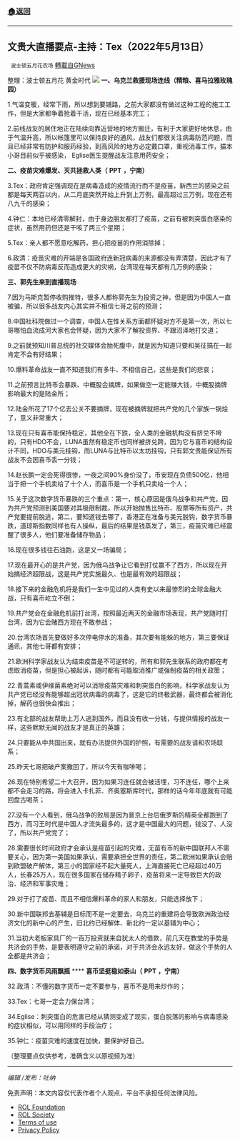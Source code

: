###  [:house:返回](README.md)
---


## 文贵大直播要点-主持：Tex（2022年5月13日）
` 波士顿五月花农场` [轉載自GNews](https://gnews.org/zh-hans/2523647/)

整理：波士顿五月花 黄金时代
 ![](https://assets.gnews.org/wp-content/uploads/2022/05/屏幕截图383.png) 
**一、乌克兰救援现场连线（精粮、喜马拉雅玫瑰园）**
 
1.气温变暖，经常下雨，所以想到要铺路，之前大家都没有做过这种工程的施工工作，但是大家都争着抢着干活，现在已经基本完工；
 
2.前线战友的居住地正在陆续向靠近营地的地方搬迁，有利于大家更好地休息，由于气温升高，所以帐篷里可以保持良好的通风，战友们都很关注病毒防范问题，而且已经非常有防护和服药经验，到高风险的地方必定戴口罩，重视消毒工作，猫本小哥目前似乎被感染， Eglise医生提醒战友注意用药安全；
 
**二、疫苗灾难爆发、灭共拯救人类（** **PPT** **，宁南）**
 
3.Tex：政府肯定强调现在是病毒造成的疫情流行而不是疫苗，新西兰的感染之前都是每天两百以内，从二月底突然开始上升到上万例，最高超过三万例，现在还有八九千的感染；
 
4.钟仁：本地已经清零解封，由于身边朋友都打了疫苗，之前有被刺突蛋白感染的症状，虽然用药但还是干咳了两三个星期；
 
5.Tex：亲人都不愿意吃解药，担心把疫苗的作用消除掉；
 
6.政清：疫苗灾难的开端是各国政府连新冠病毒的来源都没有弄清楚，因此才有了疫苗不仅不防病毒反而造成更大的灾祸，台湾现在每天都有几万例的感染；
 
**三、郭先生来到直播现场**
 
7.因为马斯克暂停收购推特，很多人都称郭先生为投资之神，但是因为中国人一直被骗，所以很多战友内心其实并不相信七哥之前的预测；
 
8.中国社科院做过一个调查，中国人在性关系方面都怀疑对方不是第一次，所以七哥哪怕血流成河大家也会怀疑，因为大家不了解投资界、不跟沼泽地打交道；
 
9.之前就预知川普总统的社交媒体会胎死腹中，就是因为知道只要和吴征搞在一起肯定不会有好结果；
 
10.爆料革命战友一直不知道我们有多牛、不相信自己，这些是我们的悲哀；
 
11.之前预言比特币会暴跌、中概股会摘牌，如果做空一定能赚大钱，中概股摘牌影响最大的是陆金所；
 
12.陆金所花了17个亿去公关不要摘牌，现在被摘牌就把共产党的几个家族一锅烩了，意义非常重大；
 
13.现在只有喜币能保持稳定，其他全在下跌，全人类的金融机构没有挤兑不垮的，只有HDO不会，LUNA虽然有稳定币也同样被挤兑跨，因为它与喜币的结构设计不同，HDO与美元挂钩，而LUNA与比特币以太坊挂钩，只有郭文贵能保证所有战友不会因喜币丢一分钱；
 
14.赵长鹏一定会死得很惨，一夜之间90%身价没了，币安现在负债500亿，他相当于把一个手机卖给了十个人，而喜币是一个手机只卖给一个人；
 
15.关于这次数字货币暴跌的三个重点：第一，核心原因是俄乌战争和共产党，因为共产党预测到美国要对其极限制裁，所以开始抛售比特币、股票等所有资产，共产党要提前脱逃，第二，要知道钱去哪了，香港正在准备与美元脱钩，数字货币暴跌，道琼斯指数同样也有人操纵，最后的结果是钱蒸发了，第三，疫苗灾难已经震醒了很多人，他们要准备储存物品；
 
16.现在很多钱往石油跑，这是又一场骗局；
 
17.现在最开心的是共产党，因为俄乌战争让它看到打仗赢不了西方，所以现在开始搞经济超限战，这是共产党实施最久、也是最有效的超限战；
 
18.接下来的金融危机将是我们一生中见过的人类有史以来最惨烈的全球金融大战，只有喜币屹立不倒；
 
19.共产党会在金融危机前打台湾，按照最近两天的金融市场表现，共产党随时打台湾，因为它会赌西方现在不敢参战；
 
20.台湾农场首先要做好多次停电停水的准备，其次要有能躲的地方，第三要保证通讯，其他七哥都有安排；
 
21.欧洲科学家战友认为结束疫苗是不可逆转的，所有和郭先生联系的政府都在考虑取消疫苗，但是担心被起诉，随时都有可能取消推广或强制疫苗的相关政策；
 
22.青蒿素或伊维菌素绝对可以消除疫苗灾难和刺突蛋白的影响，科学家战友认为共产党已经没有能够超出冠状病毒的病毒了，这是它的终极武器，最终都会被消化掉，解药也很快会推出；
 
23.有北部的战友帮助上万人逃到国外，而且没有收一分钱，与提供情报的战友一样，这些默默无闻的战友才是真正的英雄；
 
24.只要能从中共国出来，就有办法提供外国的护照，有需要的战友请和农场联系；
 
25.昨天七哥把破产案撤回了，所以今天有咖啡喝；
 
26.现在特别希望二十大召开，因为如果习连任就会被活埋，习不连任，哪个上来都不会走习的路，将会进入卡扎菲、齐奥塞斯库时代，那样的话今年年底就有可能回盘古喝茶；
 
27.没有一个人看到，俄乌战争的败局是因为普京上台后俄罗斯的精英全都跑到了西方，而习王时代是中国人才流失最多的，这才是中国最大的问题，钱没了、人没了，所以共产党完了；
 
28.需要很长时间政府才会承认是疫苗引起的灾难，无苗有币的新中国联邦人不需要关心，因为第一美国如果承认，需要承担全世界的责任，第二欧洲如果承认会赔到欧盟破产解体，第三小的国家经不起大量死人，上海直接死亡已经超过40万人，长春25万人，现在很多国家在储存精子卵子，疫苗将来一定导致巨大的政治、经济和军事灾难；
 
29.对于打了疫苗、而且不相信爆料革命的家人和朋友，只能选择放下；
 
30.新中国联邦去基辅是目标而不是一定要去，乌克兰的重建将会导致欧洲政治经济文化的新中心的产生，旧北约已经解体、新北约一定以基辅为中心；
 
31.当初大老板家具厂的一百万投资就来自犹太人的借款，前几天在教堂的手势是共济会的手势，是要表明遵守之前的承诺，对于共济会永远友好，做这个手势的人全都是共济会；
 
**四、数字货币风雨飘摇** **** **喜币坚挺稳如泰山（** **PPT** **，宁南）**
 
32.政清：不懂的数字货币一定不要参与，喜币不是用来炒作的；
 
33.Tex：七哥一定会力保台湾；
 
34.Eglise：刺突蛋白的危害已经从猜测变成了现实，蛋白脱落的影响与病毒感染的症状相似，可以用同样的手段治疗；
 
35.钟仁：疫苗灾难的速度在加快，要保护好自己。
 
（整理要点仅供参考，准确含义以原视频为准）
 
* * *
 
*编辑 /发布：吐纳*

免责声明：本文内容仅代表作者个人观点，平台不承担任何法律风险。
  
- [ROL Foundation](https://rolfoundation.org/)
- [ROL Society](https://rolsociety.org/)
- [Terms of use](https://gnews.org/terms-of-use-3/)
- [Privacy Policy](https://gnews.org/privacy-policy/)
